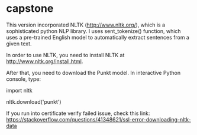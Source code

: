# capstone
This version incorporated NLTK (http://www.nltk.org/), which is a sophisticated python NLP library. I uses sent_tokenize() function, which uses a pre-trained English model to automatically extract sentences from a given text.

In order to use NLTK, you need to install NLTK at http://www.nltk.org/install.html.

After that, you need to download the Punkt model. In interactive Python console, type:

import nltk

nltk.download('punkt')

If you run into certificate verify failed issue, check this link: https://stackoverflow.com/questions/41348621/ssl-error-downloading-nltk-data

